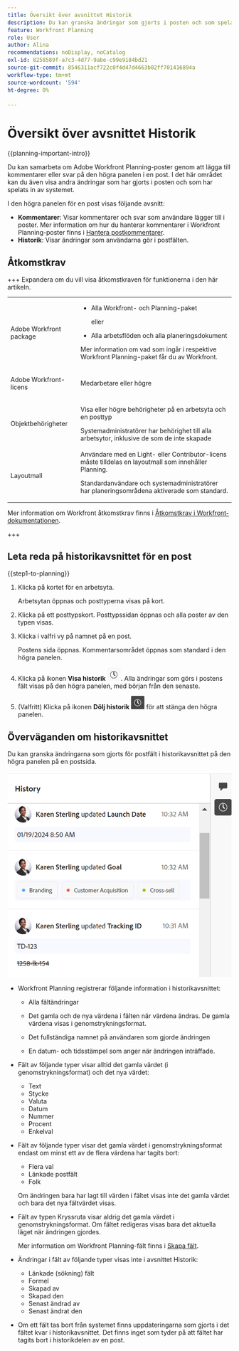 ```yaml
---
title: Översikt över avsnittet Historik
description: Du kan granska ändringar som gjorts i posten och som spelats in av systemet på den högra panelen av en post i Adobe Workfront Planning.
feature: Workfront Planning
role: User
author: Alina
recommendations: noDisplay, noCatalog
exl-id: 8258589f-a7c3-4d77-9abe-c99e9184bd21
source-git-commit: 8546311acf722c0f4d47d4663b02ff701416894a
workflow-type: tm+mt
source-wordcount: '594'
ht-degree: 0%

---
```


# Översikt över avsnittet Historik

<!--<span class="preview">The highlighted information on this page refers to functionality not yet generally available. It is available only in the Preview environment for all customers, or in the Production environment for customers who enabled fast releases.</span>

<span class="preview">For information about fast releases, see [Enable or disable fast releases for your organization](/help/quicksilver/administration-and-setup/set-up-workfront/configure-system-defaults/enable-fast-release-process.md).</span>-->

{{planning-important-intro}}

Du kan samarbeta om Adobe Workfront Planning-poster genom att lägga till kommentarer eller svar på den högra panelen i en post. I det här området kan du även visa andra ändringar som har gjorts i posten och som har spelats in av systemet.

I den högra panelen för en post visas följande avsnitt:

* **Kommentarer**: Visar kommentarer och svar som användare lägger till i poster. Mer information om hur du hanterar kommentarer i Workfront Planning-poster finns i [Hantera postkommentarer](/help/quicksilver/planning/records/manage-record-comments.md).
* **Historik**: Visar ändringar som användarna gör i postfälten.

## Åtkomstkrav

+++ Expandera om du vill visa åtkomstkraven för funktionerna i den här artikeln. 

<table style="table-layout:auto"> 
<col> 
</col> 
<col> 
</col> 
<tbody> 
    <tr> 
<tr> 
</tr>   
<tr> 
   <td role="rowheader"><p>Adobe Workfront package</p></td> 
   <td> 
<ul> 
<li><p>Alla Workfront- och Planning-paket</p></li>
eller
<li><p>Alla arbetsflöden och alla planeringsdokument</p></li></ul>
<p>Mer information om vad som ingår i respektive Workfront Planning-paket får du av Workfront. </p> 
   </td> 
  <tr> 
   <td role="rowheader"><p>Adobe Workfront-licens</p></td> 
   <td><p>Medarbetare eller högre</p>
   </td> 
  </tr> 
  <tr> 
   <td role="rowheader"><p>Objektbehörigheter</p></td> 
   <td>   <p>Visa eller högre behörigheter på en arbetsyta och en posttyp</p>  
   <p>Systemadministratörer har behörighet till alla arbetsytor, inklusive de som de inte skapade</p> </td> 
  </tr> 
  </tr> 
  <tr>
   <td role="rowheader"><p>Layoutmall</p></td>
   <td> Användare med en Light- eller Contributor-licens måste tilldelas en layoutmall som innehåller Planning.
   <p>Standardanvändare och systemadministratörer har planeringsområdena aktiverade som standard.</p></div></li></ul>
</td>
  </tr>  
</tbody> 
</table>

Mer information om Workfront åtkomstkrav finns i [Åtkomstkrav i Workfront-dokumentationen](/help/quicksilver/administration-and-setup/add-users/access-levels-and-object-permissions/access-level-requirements-in-documentation.md).

+++  

<!--Old:
<table style="table-layout:auto"> 
<col> 
</col> 
<col> 
</col> 
<tbody> 
    <tr> 
<tr> 
<td> 
   <p> Products</p> </td> 
   <td> 
   <ul><li><p> Adobe Workfront</p></li> 
   <li><p> Adobe Workfront Planning<p></li></ul></td> 
  </tr>   
<tr> 
   <td role="rowheader"><p>Adobe Workfront plan*</p></td> 
   <td> 
<p>Any of the following Workfront plans:</p> 
<ul><li>Select</li> 
<li>Prime</li> 
<li>Ultimate</li></ul> 
<p>Workfront Planning is not available for legacy Workfront plans</p> 
   </td> 
<tr> 
   <td role="rowheader"><p>Adobe Workfront Planning package*</p></td> 
   <td> 
<p>Any </p> 
<p>For more information about what is included in each Workfront Planning plan, contact your Workfront account manager. </p> 
   </td> 
 <tr> 
   <td role="rowheader"><p>Adobe Workfront platform</p></td> 
   <td> 
<p>Your organization's instance of Workfront must be onboarded to the Adobe Unified Experience to be able to access Workfront Planning.</p> 
<p>For more information, see <a href="/help/quicksilver/workfront-basics/navigate-workfront/workfront-navigation/adobe-unified-experience.md">Adobe Unified Experience for Workfront</a>. </p> 
   </td> 
   </tr> 
  </tr> 
  <tr> 
   <td role="rowheader"><p>Adobe Workfront license*</p></td> 
   <td> <p>Contributor or higher license</p>
   <p>Workfront Planning is not available for legacy Workfront licenses</p> 
  </td> 
  </tr> 
  <tr> 
   <td role="rowheader"><p>Access level configuration</p></td> 
   <td> <p>There are no access level controls for Adobe Workfront Planning</p>   
</td> 
  </tr> 
<tr> 
   <td role="rowheader"><p>Object permissions</p></td> 
   <td>   <p>View or higher permissions to a workspace and record type</p>  
   <p>System Administrators have permissions to all workspaces, including the ones they did not create</p> </td> 
  </tr> 
<tr>
   <td role="rowheader"><p>Layout template</p></td>
   <td> Users with a Light or Contributor license must be assigned a layout template that includes Planning.
   <p>Standard users and System Administrators have the Planning areas enabled by default.</p></div></li></ul>
  
</td>
  </tr>
</tbody> 
</table> -->

## Leta reda på historikavsnittet för en post

{{step1-to-planning}}

1. Klicka på kortet för en arbetsyta.

   Arbetsytan öppnas och posttyperna visas på kort.

1. Klicka på ett posttypskort.
Posttypssidan öppnas och alla poster av den typen visas.

1. Klicka i valfri vy på namnet på en post.

   Postens sida öppnas. Kommentarsområdet öppnas som standard i den högra panelen.
1. Klicka på ikonen **Visa historik** ![Visa historik](assets/show-history-icon.png). Alla ändringar som görs i postens fält visas på den högra panelen, med början från den senaste.
1. (Valfritt) Klicka på ikonen **Dölj historik** ![Dölj historik](assets/hide-history-icon.png) för att stänga den högra panelen.

## Överväganden om historikavsnittet

Du kan granska ändringarna som gjorts för postfält i historikavsnittet på den högra panelen på en postsida.

![Historikområde i kommentarer](assets/history-area-in-comments.png)

* Workfront Planning registrerar följande information i historikavsnittet:

   * Alla fältändringar

   * Det gamla och de nya värdena i fälten när värdena ändras. De gamla värdena visas i genomstrykningsformat.

   * Det fullständiga namnet på användaren som gjorde ändringen

   * En datum- och tidsstämpel som anger när ändringen inträffade.

* Fält av följande typer visar alltid det gamla värdet (i genomstrykningsformat) och det nya värdet:

   * Text
   * Stycke
   * Valuta
   * Datum
   * Nummer
   * Procent
   * Enkelval

* Fält av följande typer visar det gamla värdet i genomstrykningsformat endast om minst ett av de flera värdena har tagits bort:

   * Flera val
   * Länkade postfält
   * Folk

  Om ändringen bara har lagt till värden i fältet visas inte det gamla värdet och bara det nya fältvärdet visas.

* Fält av typen Kryssruta visar aldrig det gamla värdet i genomstrykningsformat. Om fältet redigeras visas bara det aktuella läget när ändringen gjordes.

  Mer information om Workfront Planning-fält finns i [Skapa fält](/help/quicksilver/planning/fields/create-fields.md).

* Ändringar i fält av följande typer visas inte i avsnittet Historik:

   * Länkade (sökning) fält
   * Formel
   * Skapad av
   * Skapad den
   * Senast ändrad av
   * Senast ändrat den

* Om ett fält tas bort från systemet finns uppdateringarna som gjorts i det fältet kvar i historikavsnittet. Det finns inget som tyder på att fältet har tagits bort i historikdelen av en post.
